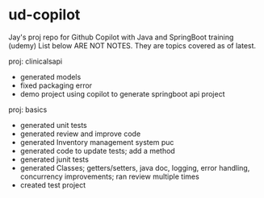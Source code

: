 # ud-copilot
Jay's proj repo for Github Copilot with Java and SpringBoot training (udemy)
List below ARE NOT NOTES. They are topics covered as of latest.

proj: clinicalsapi
- generated models
- fixed packaging error
- demo project using copilot to generate springboot api project

proj: basics
- generated unit tests
- generated review and improve code
- generated Inventory management system puc
- generated code to update tests; add a method
- generated junit tests
- generated Classes; getters/setters, java doc, logging, error handling, concurrency improvements; ran review multiple times
- created test project